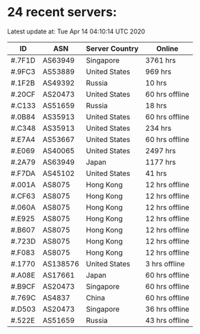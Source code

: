 # 24 recent servers:

Latest update at: Tue Apr 14 04:10:14 UTC 2020

| ID | ASN | Server Country | Online |
| -- | --- | -------------- | ------ |
| #.7F1D | AS63949 | Singapore | 3761 hrs |
| #.9FC3 | AS53889 | United States | 969 hrs |
| #.1F2B | AS49392 | Russia | 10 hrs |
| #.20CF | AS20473 | United States | 60 hrs offline |
| #.C133 | AS51659 | Russia | 18 hrs |
| #.0B84 | AS35913 | United States | 60 hrs offline |
| #.C348 | AS35913 | United States | 234 hrs |
| #.E7A4 | AS53667 | United States | 60 hrs offline |
| #.E069 | AS40065 | United States | 2497 hrs |
| #.2A79 | AS63949 | Japan | 1177 hrs |
| #.F7DA | AS45102 | United States | 41 hrs |
| #.001A | AS8075 | Hong Kong | 12 hrs offline |
| #.CF63 | AS8075 | Hong Kong | 12 hrs offline |
| #.060A | AS8075 | Hong Kong | 12 hrs offline |
| #.E925 | AS8075 | Hong Kong | 12 hrs offline |
| #.B607 | AS8075 | Hong Kong | 12 hrs offline |
| #.723D | AS8075 | Hong Kong | 12 hrs offline |
| #.F083 | AS8075 | Hong Kong | 12 hrs offline |
| #.1770 | AS138576 | United States | 3 hrs offline |
| #.A08E | AS17661 | Japan | 60 hrs offline |
| #.B9CF | AS20473 | Singapore | 60 hrs offline |
| #.769C | AS4837 | China | 60 hrs offline |
| #.D503 | AS20473 | Singapore | 36 hrs offline |
| #.522E | AS51659 | Russia | 43 hrs offline |

